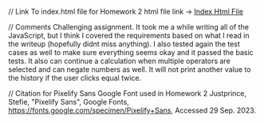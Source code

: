 // Link To index.html file for Homework 2
html file link -> [ Index Html File](index.html)

// Comments
Challenging assignment. It took me a while writing all of the JavaScript, but I think I covered the requirements based on what I read in the writeup (hopefully didnt miss anything). I also tested again the test cases as well to make sure everything seems okay and it passed the basic tests. It also can continue a calculation when multiple operators are selected and can negate numbers as well. It will not print another value to the history if the user clicks equal twice.

// Citation for Pixelify Sans Google Font used in Homework 2
Justprince, Stefie, "Pixelify Sans", Google Fonts, https://fonts.google.com/specimen/Pixelify+Sans, Accessed 29 Sep. 2023.